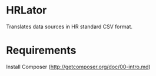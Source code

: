 HRLator
======================

Translates data sources in HR standard CSV format.


# Requirements
Install Composer (http://getcomposer.org/doc/00-intro.md)

